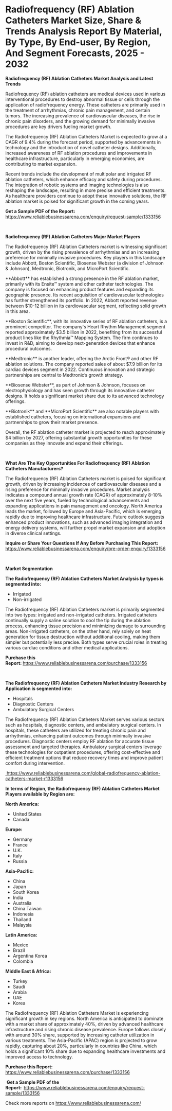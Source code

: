 <p><h1>Radiofrequency (RF) Ablation Catheters Market Size, Share & Trends Analysis Report By Material, By Type, By End-user, By Region, And Segment Forecasts, 2025 - 2032</h1></p><p><strong>Radiofrequency (RF) Ablation Catheters Market Analysis and Latest Trends</strong></p>
<p><p>Radiofrequency (RF) ablation catheters are medical devices used in various interventional procedures to destroy abnormal tissue or cells through the application of radiofrequency energy. These catheters are primarily used in the treatment of arrhythmias, chronic pain management, and certain tumors. The increasing prevalence of cardiovascular diseases, the rise in chronic pain disorders, and the growing demand for minimally invasive procedures are key drivers fueling market growth.</p><p>The Radiofrequency (RF) Ablation Catheters Market is expected to grow at a CAGR of 9.4% during the forecast period, supported by advancements in technology and the introduction of novel catheter designs. Additionally, increased awareness of RF ablation procedures and improvements in healthcare infrastructure, particularly in emerging economies, are contributing to market expansion. </p><p>Recent trends include the development of multipolar and irrigated RF ablation catheters, which enhance efficacy and safety during procedures. The integration of robotic systems and imaging technologies is also reshaping the landscape, resulting in more precise and efficient treatments. As healthcare providers continue to adopt these innovative solutions, the RF ablation market is poised for significant growth in the coming years.</p></p>
<p><strong>Get a Sample PDF of the Report:&nbsp;</strong> <a href="https://www.reliablebusinessarena.com/enquiry/request-sample/1333156?utm_campaign=2138&utm_medium=2&utm_source=Github&utm_content=ia&utm_term=04032025&utm_id=radiofrequency-rf-ablation-catheters">https://www.reliablebusinessarena.com/enquiry/request-sample/1333156</a></p>
<p>&nbsp;</p>
<p><strong>Radiofrequency (RF) Ablation Catheters Major Market Players</strong></p>
<p><p>The Radiofrequency (RF) Ablation Catheters market is witnessing significant growth, driven by the rising prevalence of arrhythmias and an increasing preference for minimally invasive procedures. Key players in this landscape include Abbott, Boston Scientific, Biosense Webster (a division of Johnson & Johnson), Medtronic, Biotronik, and MicroPort Scientific.</p><p>**Abbott** has established a strong presence in the RF ablation market, primarily with its Ensite™ system and other catheter technologies. The company is focused on enhancing product features and expanding its geographic presence. Its recent acquisition of cardiovascular technologies has further strengthened its portfolio. In 2022, Abbott reported revenue between $10-12 billion in its cardiovascular segment, reflecting solid growth in this area.</p><p>**Boston Scientific**, with its innovative series of RF ablation catheters, is a prominent competitor. The company's Heart Rhythm Management segment reported approximately $3.5 billion in 2022, benefiting from its successful product lines like the Rhythmia™ Mapping System. The firm continues to invest in R&D, aiming to develop next-generation devices that enhance procedural outcomes.</p><p>**Medtronic** is another leader, offering the Arctic Front® and other RF ablation solutions. The company reported sales of about $7.9 billion for its cardiac devices segment in 2022. Continuous innovation and strategic partnerships are central to Medtronic’s growth strategy.</p><p>**Biosense Webster**, as part of Johnson & Johnson, focuses on electrophysiology and has seen growth through its innovative catheter designs. It holds a significant market share due to its advanced technology offerings.</p><p>**Biotronik** and **MicroPort Scientific** are also notable players with established catheters, focusing on international expansions and partnerships to grow their market presence.</p><p>Overall, the RF ablation catheter market is projected to reach approximately $4 billion by 2027, offering substantial growth opportunities for these companies as they innovate and expand their offerings.</p></p>
<p>&nbsp;</p>
<p><strong>What Are The Key Opportunities For Radiofrequency (RF) Ablation Catheters Manufacturers?</strong></p>
<p><p>The Radiofrequency (RF) Ablation Catheters market is poised for significant growth, driven by increasing incidences of cardiovascular diseases and a rising preference for minimally invasive procedures. Market analysis indicates a compound annual growth rate (CAGR) of approximately 8-10% over the next five years, fueled by technological advancements and expanding applications in pain management and oncology. North America leads the market, followed by Europe and Asia-Pacific, which is emerging rapidly due to improving healthcare infrastructure. Future outlook suggests enhanced product innovations, such as advanced imaging integration and energy delivery systems, will further propel market expansion and adoption in diverse clinical settings.</p></p>
<p><strong>Inquire or Share Your Questions If Any Before Purchasing This Report:</strong> <a href="https://www.reliablebusinessarena.com/enquiry/pre-order-enquiry/1333156?utm_campaign=2138&utm_medium=2&utm_source=Github&utm_content=ia&utm_term=04032025&utm_id=radiofrequency-rf-ablation-catheters">https://www.reliablebusinessarena.com/enquiry/pre-order-enquiry/1333156</a></p>
<p>&nbsp;</p>
<p><strong>Market Segmentation</strong></p>
<p><strong>The Radiofrequency (RF) Ablation Catheters Market Analysis by types is segmented into:</strong></p>
<p><ul><li>Irrigated</li><li>Non-irrigated</li></ul></p>
<p><p>The Radiofrequency (RF) Ablation Catheters market is primarily segmented into two types: irrigated and non-irrigated catheters. Irrigated catheters continually supply a saline solution to cool the tip during the ablation process, enhancing tissue precision and minimizing damage to surrounding areas. Non-irrigated catheters, on the other hand, rely solely on heat generation for tissue destruction without additional cooling, making them simpler but potentially less precise. Both types serve crucial roles in treating various cardiac conditions and other medical applications.</p></p>
<p><strong>Purchase this Report:&nbsp;</strong><a href="https://www.reliablebusinessarena.com/purchase/1333156?utm_campaign=2138&utm_medium=2&utm_source=Github&utm_content=ia&utm_term=04032025&utm_id=radiofrequency-rf-ablation-catheters">https://www.reliablebusinessarena.com/purchase/1333156</a></p>
<p>&nbsp;</p>
<p><strong>The Radiofrequency (RF) Ablation Catheters Market Industry Research by Application is segmented into:</strong></p>
<p><ul><li>Hospitals</li><li>Diagnostic Centers</li><li>Ambulatory Surgical Centers</li></ul></p>
<p><p>The Radiofrequency (RF) Ablation Catheters Market serves various sectors such as hospitals, diagnostic centers, and ambulatory surgical centers. In hospitals, these catheters are utilized for treating chronic pain and arrhythmias, enhancing patient outcomes through minimally invasive procedures. Diagnostic centers employ RF ablation for accurate tissue assessment and targeted therapies. Ambulatory surgical centers leverage these technologies for outpatient procedures, offering cost-effective and efficient treatment options that reduce recovery times and improve patient comfort during intervention.</p></p>
<p><a href="https://www.reliablebusinessarena.com/global-radiofrequency-ablation-catheters-market-r1333156?utm_campaign=2138&utm_medium=2&utm_source=Github&utm_content=ia&utm_term=04032025&utm_id=radiofrequency-rf-ablation-catheters">&nbsp;https://www.reliablebusinessarena.com/global-radiofrequency-ablation-catheters-market-r1333156</a></p>
<p><strong>In terms of Region, the Radiofrequency (RF) Ablation Catheters Market Players available by Region are:</strong></p>
<p>
    <p> <strong> North America: </strong>
        <ul>
            <li>United States</li>
            <li>Canada</li>
        </ul>
        </p> 
    <p> <strong> Europe: </strong>
        <ul>
            <li>Germany</li>
            <li>France</li>
            <li>U.K.</li>
            <li>Italy</li>
            <li>Russia</li>
        </ul>
        </p> 
    <p> <strong> Asia-Pacific: </strong>
        <ul>
            <li>China</li>
            <li>Japan</li>
            <li>South Korea</li>
            <li>India</li>
            <li>Australia</li>
            <li>China Taiwan</li>
            <li>Indonesia</li>
            <li>Thailand</li>
            <li>Malaysia</li>
        </ul>
        </p> 
    <p> <strong> Latin America: </strong>
        <ul>
            <li>Mexico</li>
            <li>Brazil</li>
            <li>Argentina Korea</li>
            <li>Colombia</li>
        </ul>
        </p> 
    <p> <strong> Middle East & Africa: </strong>
        <ul>
            <li>Turkey</li>
            <li>Saudi</li>
            <li>Arabia</li>
            <li>UAE</li>
            <li>Korea</li>
        </ul>
    </p>
    </p>
<p><p>The Radiofrequency (RF) Ablation Catheters Market is experiencing significant growth in key regions. North America is anticipated to dominate with a market share of approximately 40%, driven by advanced healthcare infrastructure and rising chronic disease prevalence. Europe follows closely with around 30% share, supported by increasing catheter utilization in various treatments. The Asia-Pacific (APAC) region is projected to grow rapidly, capturing about 20%, particularly in countries like China, which holds a significant 10% share due to expanding healthcare investments and improved access to technology.</p></p>
<p><strong>Purchase this Report: </strong><a href="https://www.reliablebusinessarena.com/purchase/1333156?utm_campaign=2138&utm_medium=2&utm_source=Github&utm_content=ia&utm_term=04032025&utm_id=radiofrequency-rf-ablation-catheters">https://www.reliablebusinessarena.com/purchase/1333156</a></p>
<p>&nbsp;<strong>Get a Sample PDF of the Report:&nbsp;&nbsp;</strong><a href="https://www.reliablebusinessarena.com/enquiry/request-sample/1333156?utm_campaign=2138&utm_medium=2&utm_source=Github&utm_content=ia&utm_term=04032025&utm_id=radiofrequency-rf-ablation-catheters">https://www.reliablebusinessarena.com/enquiry/request-sample/1333156</a></p>
<p><strong></strong></p>
<p>Check more reports on <a href="https://www.reliablebusinessarena.com/?utm_campaign=2138&utm_medium=2&utm_source=Github&utm_content=ia&utm_term=04032025&utm_id=radiofrequency-rf-ablation-catheters">https://www.reliablebusinessarena.com/</a></p>